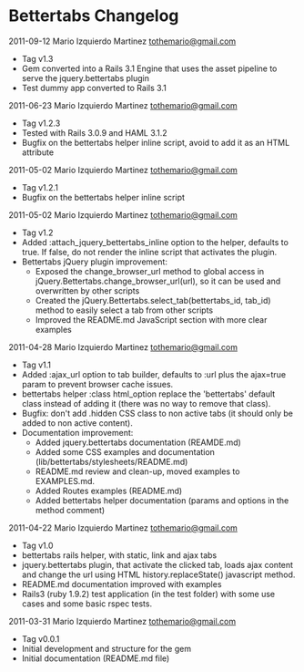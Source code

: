 Bettertabs Changelog
====================

2011-09-12  Mario Izquierdo Martinez <tothemario@gmail.com>

  * Tag v1.3
  * Gem converted into a Rails 3.1 Engine that uses the asset pipeline to serve the jquery.bettertabs plugin
  * Test dummy app converted to Rails 3.1

2011-06-23  Mario Izquierdo Martinez <tothemario@gmail.com>

  * Tag v1.2.3
  * Tested with Rails 3.0.9 and HAML 3.1.2
  * Bugfix on the bettertabs helper inline script, avoid to add it as an HTML attribute

2011-05-02  Mario Izquierdo Martinez <tothemario@gmail.com>

  * Tag v1.2.1
  * Bugfix on the bettertabs helper inline script

2011-05-02  Mario Izquierdo Martinez <tothemario@gmail.com>

  * Tag v1.2
  * Added :attach_jquery_bettertabs_inline option to the helper, defaults to true. If false, do not render the inline script that activates the plugin.
  * Bettertabs jQuery plugin improvement:
    * Exposed the change_browser_url method to global access in jQuery.Bettertabs.change_browser_url(url), so it can be used and overwritten by other scripts
    * Created the jQuery.Bettertabs.select_tab(bettertabs_id, tab_id) method to easily select a tab from other scripts
    * Improved the README.md JavaScript section with more clear examples

2011-04-28  Mario Izquierdo Martinez <tothemario@gmail.com>
  
  * Tag v1.1
  * Added :ajax_url option to tab builder, defaults to :url plus the ajax=true param to prevent browser cache issues.
  * bettertabs helper :class html_option replace the 'bettertabs' default class instead of adding it (there was no way to remove that class).
  * Bugfix: don't add .hidden CSS class to non active tabs (it should only be added to non active content).
  * Documentation improvement:
    * Added jquery.bettertabs documentation (REAMDE.md)
    * Added some CSS examples and documentation (lib/bettertabs/stylesheets/README.md)
    * README.md review and clean-up, moved examples to EXAMPLES.md.
    * Added Routes examples (README.md)
    * Added bettertabs helper documentation (params and options in the method comment)
  
2011-04-22  Mario Izquierdo Martinez <tothemario@gmail.com>

  * Tag v1.0
  * bettertabs rails helper, with static, link and ajax tabs
  * jquery.bettertabs plugin, that activate the clicked tab, loads ajax content and change the url using HTML history.replaceState() javascript method.
  * README.md documentation improved with examples
  * Rails3 (ruby 1.9.2) test application (in the test folder) with some use cases and some basic rspec tests.
  
2011-03-31  Mario Izquierdo Martinez <tothemario@gmail.com>

  * Tag v0.0.1
  * Initial development and structure for the gem
  * Initial documentation (README.md file)